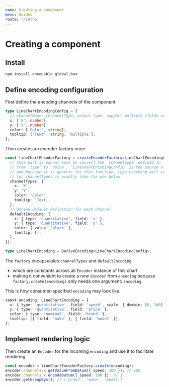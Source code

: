 ```yaml
---
name: Creating a component
menu: Guides
route: '/intro'
---
```


# Creating a component

## Install

```sh
npm install encodable global-box
```

## Define encoding configuration

First define the encoding channels of the component

```ts
type LineChartEncodingConfig = {
  // channelName: [ChannelType, output type, support multiple fields or not]
  x: ['X', number];
  y: ['Y', number];
  color: ['Color', string];
  tooltip: ['Text', string, 'multiple'];
};
```

Then creates an encoder factory once.

```ts
const lineChartEncoderFactory = createEncoderFactory<LineChartEncodingConfig>({
  // This part is manual work to convert the `ChannelType` defined in `LineChartEncodingConfig` above
  // from `type` to `value`. `LineChartEncodingConfig` is the source of truth
  // and because it is generic for this function, type checking will ensure the only compatible value
  // for channelTypes is exactly like the one below.
  channelTypes: {
    x: 'X',
    y: 'Y',
    color: 'Color',
    tooltip: 'Text',
  },
  // Define default definition for each channel
  defaultEncoding: {
    x: { type: 'quantitative', field: 'x' },
    y: { type: 'quantitative', field: 'y' },
    color: { value: 'black' },
    tooltip: [],
  },
});

type LineChartEncoding = DeriveEncoding<LineChartEncodingConfig>;
```

The `factory` encapsulates `channelTypes` and `defaultEncoding`

- which are constants across all `Encoder` instance of this chart
- making it convenient to create a new `Encoder` from `encoding` because `factory.create(encoding)`
  only needs one argument: `encoding`.

This is how consumer-specified `encoding` may look like.

```ts
const encoding: LineChartEncoding = {
  x: { type: 'quantitative', field: 'speed', scale: { domain: [0, 100] } },
  y: { type: 'quantitative', field: 'price' },
  color: { type: 'nominal', field: 'brand' },
  tooltip: [{ field: 'make' }, { field: 'model' }],
};
```

## Implement rendering logic

Then create an `Encoder` for the incoming `encoding` and use it to facilitate rendering.

```ts
const encoder = lineChartEncoderFactory.create(encoding);
encoder.channels.x.getValueFromDatum({ speed: 100 }); // 100
encoder.channels.x.encodeDatum({ speed: 100 }); // 1
encoder.getGroupBys(); // ['brand', 'make', 'model']
```
